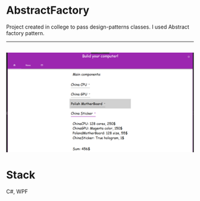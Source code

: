 # AbstractFactory
Project created in college to pass design-patterns classes.
I used Abstract factory pattern.

---
![im1](im2.png)
---

# Stack
C#, WPF
